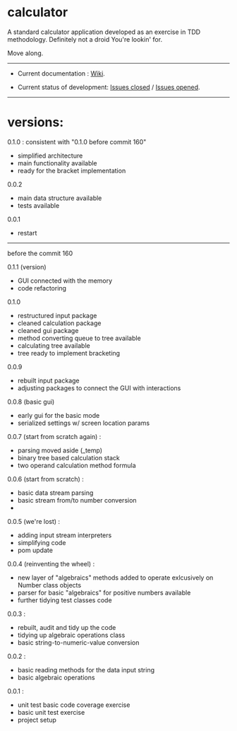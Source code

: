 # calculator

A standard calculator application developed as an exercise in TDD methodology.
Definitely not a droid You're lookin' for. 

Move along.

* * *

* Current documentation : <a href ="https://github.com/vitalispopoff/calculator/wiki"> Wiki</a>.

* Current status of development: <a href = "https://github.com/vitalispopoff/calculator/issues?q=is%3Aissue+is%3Aclosed">Issues closed</a> / <a href="https://github.com/vitalispopoff/calculator/issues?q=is%3Aissue+is%3Aopen">Issues opened</a>.

* * *

# versions:

0.1.0 : consistent with "0.1.0 before commit 160"
+ simplified architecture
+ main functionality available
+ ready for the bracket implementation
 

0.0.2
+ main data structure available
+ tests available

0.0.1 
+ restart

* * *

before the commit 160

0.1.1 (version)
+ GUI connected with the memory  
+ code refactoring

0.1.0
+ restructured input package
+ cleaned calculation package
+ cleaned gui package
+ method converting queue to tree available
+ calculating tree available
+ tree ready to implement bracketing
 

0.0.9
+ rebuilt input package
+ adjusting packages to connect the GUI with interactions

0.0.8 (basic gui)
+ early gui for the basic mode
+ serialized settings w/ screen location params

0.0.7 (start from scratch again) :
+ parsing moved aside (_temp)
+ binary tree based calculation stack
+ two operand calculation method formula 

0.0.6 (start from scratch) :
+ basic data stream parsing
+ basic stream from/to number conversion
+ 

0.0.5 (we're lost) :
+ adding input stream interpreters
+ simplifying code
+ pom update

0.0.4 (reinventing the wheel) :
+ new layer of "algebraics" methods added to operate exlcusively on Number class objects
+ parser for basic "algebraics" for positive numbers available
+ further tidying test classes code

0.0.3 :
+ rebuilt, audit and tidy up the code
+ tidying up algebraic operations class
+ basic string-to-numeric-value conversion

0.0.2 :
+ basic reading methods for the data input string
+ basic algebraic operations

0.0.1 :
+ unit test basic code coverage exercise
+ basic unit test exercise
+ project setup
